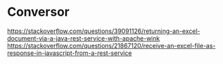 # Conversor

https://stackoverflow.com/questions/39091126/returning-an-excel-document-via-a-java-rest-service-with-apache-wink
https://stackoverflow.com/questions/21867120/receive-an-excel-file-as-response-in-javascript-from-a-rest-service
